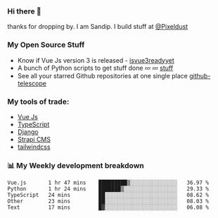 ### Hi there 👋

thanks for dropping by.
I am Sandip. I build stuff at [@Pixeldust](github.com/pixeldust-in/)

###  **My Open Source Stuff**

 - Know if Vue Js version 3 is released -  [isvue3readyyet](https://github.com/sandiprb/isvue3readyyet)
 - A bunch of Python scripts to get stuff done 💤 💤 [stuff](https://github.com/sandiprb/stuff)
 - See all your starred Github repositories at one single place [github-telescope](https://github.com/sandiprb/github-telescope)



###  **My tools of trade:**
 - [Vue Js](https://github.com/vuejs/vue/)
 - [TypeScript](https://github.com/microsoft/TypeScript)
 - [Django](github.com/django/django)
 - [Strapi CMS](github.com/strapi/strapi)
 - [tailwindcss](https://github.com/tailwindlabs/tailwindcss)


###  📊 **My Weekly development breakdown**
<!--START_SECTION:waka-->

```text
Vue.js       1 hr 47 mins    █████████▒░░░░░░░░░░░░░░░   36.97 %
Python       1 hr 24 mins    ███████▒░░░░░░░░░░░░░░░░░   29.33 %
TypeScript   24 mins         ██░░░░░░░░░░░░░░░░░░░░░░░   08.62 %
Other        23 mins         ██░░░░░░░░░░░░░░░░░░░░░░░   08.03 %
Text         17 mins         █▓░░░░░░░░░░░░░░░░░░░░░░░   06.08 %
```

<!--END_SECTION:waka-->
